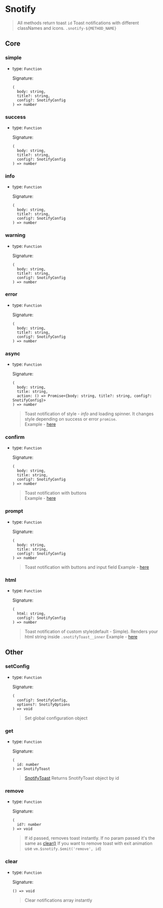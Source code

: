 # Snotify

> All methods return toast `id`
> Toast notifications with different classNames and icons. `.snotify-${METHOD_NAME}`

## Core

### simple

- type: `Function`

  Signature:

  ```
  (
    body: string,
    title?: string,
    config?: SnotifyConfig
  ) => number
  ```

 
  
### success

- type: `Function`

  Signature:

  ```
  (
    body: string,
    title?: string,
    config?: SnotifyConfig
  ) => number
  ``` 
  
### info

- type: `Function`

  Signature:

  ```
  (
    body: string,
    title?: string,
    config?: SnotifyConfig
  ) => number
  ```
  
### warning

- type: `Function`

  Signature:

  ```
  (
    body: string,
    title?: string,
    config?: SnotifyConfig
  ) => number
  ```  
  
### error

- type: `Function`

  Signature:

  ```
  (
    body: string,
    title?: string,
    config?: SnotifyConfig
  ) => number
  ```
  
### async

- type: `Function`

  Signature:

  ```
  (
    body: string,
    title: string,
    action: () => Promise<{body: string, title?: string, config?: SnotifyConfig}>
  ) => number
  ```
  > Toast notification of style - *info* and loading spinner. It changes style depending on success or error `promise`.  
  > Example - [here](../essentials/examples.md#async)  
  
### confirm

- type: `Function`

  Signature:

  ```
  (
    body: string,
    title: string,
    config?: SnotifyConfig
  ) => number
  ```
  > Toast notification with buttons  
  > Example - [here](../essentials/examples.md#confirm) 
   
### prompt

- type: `Function`

  Signature:

  ```
  (
    body: string,
    title: string,
    config?: SnotifyConfig
  ) => number
  ```
  > Toast notification with buttons and input field
  > Example - [here](../essentials/examples.md#prompt)   
  
### html

- type: `Function`

  Signature:

  ```
  (
    html: string,
    config?: SnotifyConfig
  ) => number
  ```
  > Toast notification of custom style(default - Simple). 
  > Renders your html string inside `.snotifyToast__inner`
  > Example - [here](../essentials/examples.md#html)

## Other

### setConfig

- type: `Function`

  Signature:

  ```
  (
    config?: SnotifyConfig,
    options?: SnotifyOptions
  ) => void
  ```
  > Set global configuration object  
  
### get

- type: `Function`

  Signature:

  ```
  (
    id: number
  ) => SnotifyToast
  ```
  > [SnotifyToast](interfaces.md#snotifytoast)
  > Returns SnotifyToast object by id  
    
  
### remove

- type: `Function`

  Signature:

  ```
  (
    id?: number
  ) => void
  ```
  > If id passed, removes toast instantly. 
  > If no param passed it's the same as [clear()](#clear) If you want to remove toast with exit animation use `vm.$snotify.$emit('remove', id`)
  
    
  
### clear

- type: `Function`

  Signature:

  ```
  () => void
  ```
  > Clear notifications array instantly
  

